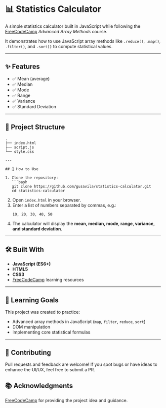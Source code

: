 # 📊 Statistics Calculator

A simple statistics calculator built in JavaScript while following the [FreeCodeCamp](https://www.freecodecamp.org/learn/javascript-algorithms-and-data-structures-v8/learn-advanced-array-methods-by-building-a-statistics-calculator/) *Advanced Array Methods* course.  

It demonstrates how to use JavaScript array methods like `.reduce()`, `.map()`, `.filter()`, and `.sort()` to compute statistical values.

---

## ✨ Features

- ✅ Mean (average)  
- ✅ Median  
- ✅ Mode  
- ✅ Range  
- ✅ Variance  
- ✅ Standard Deviation   

---

## 📂 Project Structure

```
.
├── index.html
├── script.js
└── style.css 

---

## 🚀 How to Use

1. Clone the repository:
   ```bash
   git clone https://github.com/gusavila/statistics-calculator.git
   cd statistics-calculator
   ```
2. Open `index.html` in your browser.  
3. Enter a list of numbers separated by commas, e.g.:  
   ```
   10, 20, 30, 40, 50
   ```
4. The calculator will display the **mean, median, mode, range, variance, and standard deviation**.

---

## 🛠️ Built With

- **JavaScript (ES6+)**  
- **HTML5**  
- **CSS3**  
- [FreeCodeCamp](https://www.freecodecamp.org/) learning resources  

---

## 📖 Learning Goals

This project was created to practice:
- Advanced array methods in JavaScript (`map`, `filter`, `reduce`, `sort`)  
- DOM manipulation  
- Implementing core statistical formulas  

---

## 🤝 Contributing

Pull requests and feedback are welcome! If you spot bugs or have ideas to enhance the UI/UX, feel free to submit a PR.

## 📚 Acknowledgments

[FreeCodeCamp](https://www.freecodecamp.org/) for providing the project idea and guidance.
